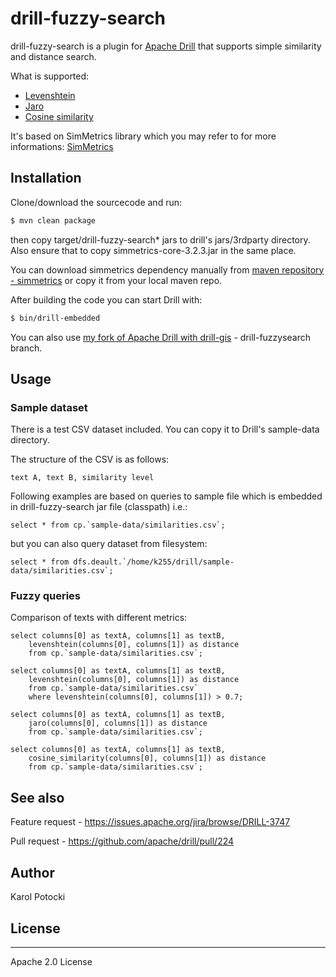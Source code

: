 # drill-fuzzy-search

drill-fuzzy-search is a plugin for [Apache Drill] that supports simple similarity and distance search.

What is supported:
  - [Levenshtein]
  - [Jaro]
  - [Cosine similarity]

It's based on SimMetrics library which you may refer to for more informations: [SimMetrics]

## Installation
Clone/download the sourcecode and run:
```sh
$ mvn clean package
```
then copy target/drill-fuzzy-search* jars to drill's jars/3rdparty directory. Also ensure that to copy simmetrics-core-3.2.3.jar in the same place.

You can download simmetrics dependency manually from [maven repository - simmetrics] or copy it from your local maven repo.

After building the code you can start Drill with:
```sh
$ bin/drill-embedded
```
You can also use [my fork of Apache Drill with drill-gis] - drill-fuzzysearch branch.
## Usage

### Sample dataset

There is a test CSV dataset included. You can copy it to Drill's sample-data directory.

The structure of the CSV is as follows:
```
text A, text B, similarity level
```

Following examples are based on queries to sample file which is embedded in drill-fuzzy-search jar file (classpath) i.e.:
```
select * from cp.`sample-data/similarities.csv`;
```

but you can also query dataset from filesystem:
```
select * from dfs.deault.`/home/k255/drill/sample-data/similarities.csv`;
```

### Fuzzy queries

Comparison of texts with different metrics:
```
select columns[0] as textA, columns[1] as textB, 
    levenshtein(columns[0], columns[1]) as distance
    from cp.`sample-data/similarities.csv`;
```

```
select columns[0] as textA, columns[1] as textB,
    levenshtein(columns[0], columns[1]) as distance
    from cp.`sample-data/similarities.csv`
    where levenshtein(columns[0], columns[1]) > 0.7;
```

```
select columns[0] as textA, columns[1] as textB, 
    jaro(columns[0], columns[1]) as distance
    from cp.`sample-data/similarities.csv`;
```

```
select columns[0] as textA, columns[1] as textB, 
    cosine_similarity(columns[0], columns[1]) as distance
    from cp.`sample-data/similarities.csv`;
```

## See also
Feature request - https://issues.apache.org/jira/browse/DRILL-3747

Pull request - https://github.com/apache/drill/pull/224

## Author

Karol Potocki

## License
----

Apache 2.0 License


   [Apache Drill]: <https://drill.apache.org>
   [Apache Big Data]: <http://events.linuxfoundation.org/events/apache-big-data-europe>
   [my fork of Apache Drill with drill-gis]: <https://github.com/k255/drill.git>
   [SimMetrics]: <https://github.com/Simmetrics/simmetrics>
   [Levenshtein]: <https://en.wikipedia.org/wiki/Levenshtein_distance>
   [Jaro]: <https://en.wikipedia.org/wiki/Jaro%E2%80%93Winkler_distance>
   [Cosine similarity]: <https://en.wikipedia.org/wiki/Cosine_similarity>
   [maven repository - simmetrics]: <http://central.maven.org/maven2/com/github/mpkorstanje/simmetrics-core/3.2.3/simmetrics-core-3.2.3.jar>
